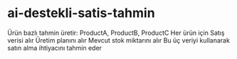 # ai-destekli-satis-tahmin
Ürün bazlı tahmin üretir: 
ProductA, ProductB, ProductC  Her ürün için
Satış verisi alır
Üretim planını alır 
Mevcut stok miktarını alır
Bu üç veriyi kullanarak satın alma ihtiyacını tahmin eder
